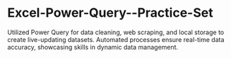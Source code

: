 # Excel-Power-Query--Practice-Set
Utilized Power Query for data cleaning, web scraping, and local storage to create live-updating datasets. Automated processes ensure real-time data accuracy, showcasing skills in dynamic data management.
